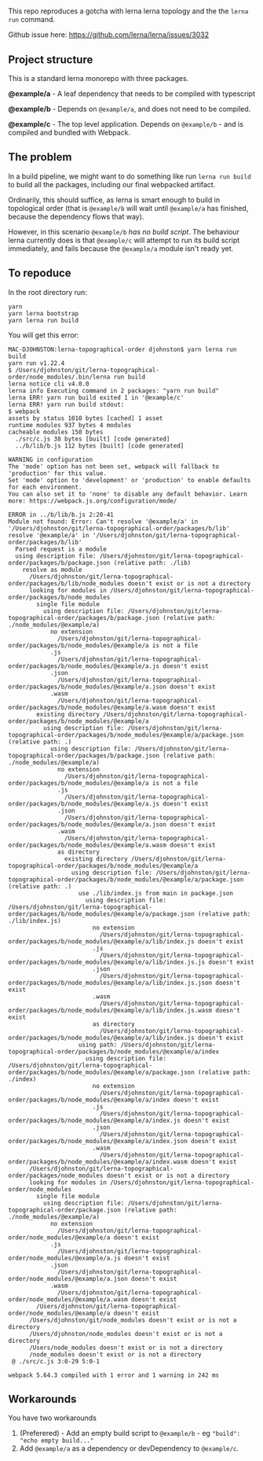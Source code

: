 # 

This repo reproduces a gotcha with lerna lerna topology and the the `lerna run` command. 

Github issue here: https://github.com/lerna/lerna/issues/3032

## Project structure

This is a standard lerna monorepo with three packages. 

**@example/a** - A leaf dependency that needs to be compiled with typescript

**@example/b** - Depends on `@example/a`, and does not need to be compiled. 

**@example/c** - The top level application. Depends on `@example/b` - and is compiled and bundled with Webpack. 

## The problem 

In a build pipeline, we might want to do something like run `lerna run build` to build all the packages, including our final webpacked artifact. 

Ordinarily, this should suffice, as lerna is smart enough to build in topological order (that is `@example/b` will wait until `@example/a` has finished, because the dependency flows that way). 

However, in this scenario `@example/b` _has no build script_. The behaviour lerna currently does is that `@example/c` will attempt to run its build script immediately, and fails because the `@example/a` module isn't ready yet. 

## To repoduce

In the root directory run: 

```
yarn
yarn lerna bootstrap 
yarn lerna run build 

```


You will get this error: 

```
MAC-DJOHNSTON:lerna-topographical-order djohnston$ yarn lerna run build
yarn run v1.22.4
$ /Users/djohnston/git/lerna-topographical-order/node_modules/.bin/lerna run build
lerna notice cli v4.0.0
lerna info Executing command in 2 packages: "yarn run build"
lerna ERR! yarn run build exited 1 in '@example/c'
lerna ERR! yarn run build stdout:
$ webpack
assets by status 1010 bytes [cached] 1 asset
runtime modules 937 bytes 4 modules
cacheable modules 150 bytes
  ./src/c.js 38 bytes [built] [code generated]
  ../b/lib/b.js 112 bytes [built] [code generated]

WARNING in configuration
The 'mode' option has not been set, webpack will fallback to 'production' for this value.
Set 'mode' option to 'development' or 'production' to enable defaults for each environment.
You can also set it to 'none' to disable any default behavior. Learn more: https://webpack.js.org/configuration/mode/

ERROR in ../b/lib/b.js 2:20-41
Module not found: Error: Can't resolve '@example/a' in '/Users/djohnston/git/lerna-topographical-order/packages/b/lib'
resolve '@example/a' in '/Users/djohnston/git/lerna-topographical-order/packages/b/lib'
  Parsed request is a module
  using description file: /Users/djohnston/git/lerna-topographical-order/packages/b/package.json (relative path: ./lib)
    resolve as module
      /Users/djohnston/git/lerna-topographical-order/packages/b/lib/node_modules doesn't exist or is not a directory
      looking for modules in /Users/djohnston/git/lerna-topographical-order/packages/b/node_modules
        single file module
          using description file: /Users/djohnston/git/lerna-topographical-order/packages/b/package.json (relative path: ./node_modules/@example/a)
            no extension
              /Users/djohnston/git/lerna-topographical-order/packages/b/node_modules/@example/a is not a file
            .js
              /Users/djohnston/git/lerna-topographical-order/packages/b/node_modules/@example/a.js doesn't exist
            .json
              /Users/djohnston/git/lerna-topographical-order/packages/b/node_modules/@example/a.json doesn't exist
            .wasm
              /Users/djohnston/git/lerna-topographical-order/packages/b/node_modules/@example/a.wasm doesn't exist
        existing directory /Users/djohnston/git/lerna-topographical-order/packages/b/node_modules/@example/a
          using description file: /Users/djohnston/git/lerna-topographical-order/packages/b/node_modules/@example/a/package.json (relative path: .)
            using description file: /Users/djohnston/git/lerna-topographical-order/packages/b/package.json (relative path: ./node_modules/@example/a)
              no extension
                /Users/djohnston/git/lerna-topographical-order/packages/b/node_modules/@example/a is not a file
              .js
                /Users/djohnston/git/lerna-topographical-order/packages/b/node_modules/@example/a.js doesn't exist
              .json
                /Users/djohnston/git/lerna-topographical-order/packages/b/node_modules/@example/a.json doesn't exist
              .wasm
                /Users/djohnston/git/lerna-topographical-order/packages/b/node_modules/@example/a.wasm doesn't exist
              as directory
                existing directory /Users/djohnston/git/lerna-topographical-order/packages/b/node_modules/@example/a
                  using description file: /Users/djohnston/git/lerna-topographical-order/packages/b/node_modules/@example/a/package.json (relative path: .)
                    use ./lib/index.js from main in package.json
                      using description file: /Users/djohnston/git/lerna-topographical-order/packages/b/node_modules/@example/a/package.json (relative path: ./lib/index.js)
                        no extension
                          /Users/djohnston/git/lerna-topographical-order/packages/b/node_modules/@example/a/lib/index.js doesn't exist
                        .js
                          /Users/djohnston/git/lerna-topographical-order/packages/b/node_modules/@example/a/lib/index.js.js doesn't exist
                        .json
                          /Users/djohnston/git/lerna-topographical-order/packages/b/node_modules/@example/a/lib/index.js.json doesn't exist
                        .wasm
                          /Users/djohnston/git/lerna-topographical-order/packages/b/node_modules/@example/a/lib/index.js.wasm doesn't exist
                        as directory
                          /Users/djohnston/git/lerna-topographical-order/packages/b/node_modules/@example/a/lib/index.js doesn't exist
                    using path: /Users/djohnston/git/lerna-topographical-order/packages/b/node_modules/@example/a/index
                      using description file: /Users/djohnston/git/lerna-topographical-order/packages/b/node_modules/@example/a/package.json (relative path: ./index)
                        no extension
                          /Users/djohnston/git/lerna-topographical-order/packages/b/node_modules/@example/a/index doesn't exist
                        .js
                          /Users/djohnston/git/lerna-topographical-order/packages/b/node_modules/@example/a/index.js doesn't exist
                        .json
                          /Users/djohnston/git/lerna-topographical-order/packages/b/node_modules/@example/a/index.json doesn't exist
                        .wasm
                          /Users/djohnston/git/lerna-topographical-order/packages/b/node_modules/@example/a/index.wasm doesn't exist
      /Users/djohnston/git/lerna-topographical-order/packages/node_modules doesn't exist or is not a directory
      looking for modules in /Users/djohnston/git/lerna-topographical-order/node_modules
        single file module
          using description file: /Users/djohnston/git/lerna-topographical-order/package.json (relative path: ./node_modules/@example/a)
            no extension
              /Users/djohnston/git/lerna-topographical-order/node_modules/@example/a doesn't exist
            .js
              /Users/djohnston/git/lerna-topographical-order/node_modules/@example/a.js doesn't exist
            .json
              /Users/djohnston/git/lerna-topographical-order/node_modules/@example/a.json doesn't exist
            .wasm
              /Users/djohnston/git/lerna-topographical-order/node_modules/@example/a.wasm doesn't exist
        /Users/djohnston/git/lerna-topographical-order/node_modules/@example/a doesn't exist
      /Users/djohnston/git/node_modules doesn't exist or is not a directory
      /Users/djohnston/node_modules doesn't exist or is not a directory
      /Users/node_modules doesn't exist or is not a directory
      /node_modules doesn't exist or is not a directory
 @ ./src/c.js 3:0-29 5:0-1

webpack 5.64.3 compiled with 1 error and 1 warning in 242 ms
```


## Workarounds

You have two workarounds 

1. (Preferered) - Add an empty build script to `@example/b` - eg `"build": "echo empty build..."`
2. Add `@example/a` as a dependency or devDependency to `@example/c`. 

